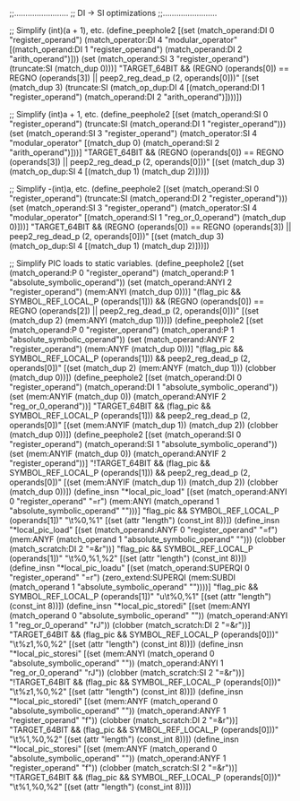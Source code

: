 ;;........................
;; DI -> SI optimizations
;;........................

;; Simplify (int)(a + 1), etc.
(define_peephole2
  [(set (match_operand:DI 0 "register_operand")
	(match_operator:DI 4 "modular_operator"
	  [(match_operand:DI 1 "register_operand")
	   (match_operand:DI 2 "arith_operand")]))
   (set (match_operand:SI 3 "register_operand")
        (truncate:SI (match_dup 0)))]
  "TARGET_64BIT && (REGNO (operands[0]) == REGNO (operands[3]) || peep2_reg_dead_p (2, operands[0]))"
  [(set (match_dup 3)
          (truncate:SI
	     (match_op_dup:DI 4 
	       [(match_operand:DI 1 "register_operand")
		(match_operand:DI 2 "arith_operand")])))])

;; Simplify (int)a + 1, etc.
(define_peephole2
  [(set (match_operand:SI 0 "register_operand")
        (truncate:SI (match_operand:DI 1 "register_operand")))
   (set (match_operand:SI 3 "register_operand")
	(match_operator:SI 4 "modular_operator"
	  [(match_dup 0)
	   (match_operand:SI 2 "arith_operand")]))]
  "TARGET_64BIT && (REGNO (operands[0]) == REGNO (operands[3]) || peep2_reg_dead_p (2, operands[0]))"
  [(set (match_dup 3)
	(match_op_dup:SI 4 [(match_dup 1) (match_dup 2)]))])

;; Simplify -(int)a, etc.
(define_peephole2
  [(set (match_operand:SI 0 "register_operand")
        (truncate:SI (match_operand:DI 2 "register_operand")))
   (set (match_operand:SI 3 "register_operand")
	(match_operator:SI 4 "modular_operator"
	  [(match_operand:SI 1 "reg_or_0_operand")
	   (match_dup 0)]))]
  "TARGET_64BIT && (REGNO (operands[0]) == REGNO (operands[3]) || peep2_reg_dead_p (2, operands[0]))"
  [(set (match_dup 3)
	(match_op_dup:SI 4 [(match_dup 1) (match_dup 2)]))])

;; Simplify PIC loads to static variables.
(define_peephole2
  [(set (match_operand:P 0 "register_operand")
        (match_operand:P 1 "absolute_symbolic_operand"))
   (set (match_operand:ANYI 2 "register_operand")
	(mem:ANYI (match_dup 0)))]
  "(flag_pic && SYMBOL_REF_LOCAL_P (operands[1])) && (REGNO (operands[0]) == REGNO (operands[2]) || peep2_reg_dead_p (2, operands[0]))"
  [(set (match_dup 2) (mem:ANYI (match_dup 1)))])
(define_peephole2
  [(set (match_operand:P 0 "register_operand")
        (match_operand:P 1 "absolute_symbolic_operand"))
   (set (match_operand:ANYF 2 "register_operand")
	(mem:ANYF (match_dup 0)))]
  "(flag_pic && SYMBOL_REF_LOCAL_P (operands[1])) && peep2_reg_dead_p (2, operands[0])"
  [(set (match_dup 2) (mem:ANYF (match_dup 1)))
   (clobber (match_dup 0))])
(define_peephole2
  [(set (match_operand:DI 0 "register_operand")
        (match_operand:DI 1 "absolute_symbolic_operand"))
   (set (mem:ANYIF (match_dup 0))
	(match_operand:ANYIF 2 "reg_or_0_operand"))]
  "TARGET_64BIT && (flag_pic && SYMBOL_REF_LOCAL_P (operands[1])) && peep2_reg_dead_p (2, operands[0])"
  [(set (mem:ANYIF (match_dup 1)) (match_dup 2))
   (clobber (match_dup 0))])
(define_peephole2
  [(set (match_operand:SI 0 "register_operand")
        (match_operand:SI 1 "absolute_symbolic_operand"))
   (set (mem:ANYIF (match_dup 0))
	(match_operand:ANYIF 2 "register_operand"))]
  "!TARGET_64BIT && (flag_pic && SYMBOL_REF_LOCAL_P (operands[1])) && peep2_reg_dead_p (2, operands[0])"
  [(set (mem:ANYIF (match_dup 1)) (match_dup 2))
   (clobber (match_dup 0))])
(define_insn "*local_pic_load<mode>"
  [(set (match_operand:ANYI 0 "register_operand" "=r")
        (mem:ANYI (match_operand 1 "absolute_symbolic_operand" "")))]
  "flag_pic && SYMBOL_REF_LOCAL_P (operands[1])"
  "<load>\t%0,%1"
  [(set (attr "length") (const_int 8))])
(define_insn "*local_pic_load<mode>"
  [(set (match_operand:ANYF 0 "register_operand" "=f")
        (mem:ANYF (match_operand 1 "absolute_symbolic_operand" "")))
   (clobber (match_scratch:DI 2 "=&r"))]
  "flag_pic && SYMBOL_REF_LOCAL_P (operands[1])"
  "<load>\t%0,%1,%2"
  [(set (attr "length") (const_int 8))])
(define_insn "*local_pic_loadu<mode>"
  [(set (match_operand:SUPERQI 0 "register_operand" "=r")
        (zero_extend:SUPERQI (mem:SUBDI (match_operand 1 "absolute_symbolic_operand" ""))))]
  "flag_pic && SYMBOL_REF_LOCAL_P (operands[1])"
  "<load>u\t%0,%1"
  [(set (attr "length") (const_int 8))])
(define_insn "*local_pic_storedi<mode>"
  [(set (mem:ANYI (match_operand 0 "absolute_symbolic_operand" ""))
	(match_operand:ANYI 1 "reg_or_0_operand" "rJ"))
   (clobber (match_scratch:DI 2 "=&r"))]
  "TARGET_64BIT && (flag_pic && SYMBOL_REF_LOCAL_P (operands[0]))"
  "<store>\t%z1,%0,%2"
  [(set (attr "length") (const_int 8))])
(define_insn "*local_pic_storesi<mode>"
  [(set (mem:ANYI (match_operand 0 "absolute_symbolic_operand" ""))
	(match_operand:ANYI 1 "reg_or_0_operand" "rJ"))
   (clobber (match_scratch:SI 2 "=&r"))]
  "!TARGET_64BIT && (flag_pic && SYMBOL_REF_LOCAL_P (operands[0]))"
  "<store>\t%z1,%0,%2"
  [(set (attr "length") (const_int 8))])
(define_insn "*local_pic_storedi<mode>"
  [(set (mem:ANYF (match_operand 0 "absolute_symbolic_operand" ""))
	(match_operand:ANYF 1 "register_operand" "f"))
   (clobber (match_scratch:DI 2 "=&r"))]
  "TARGET_64BIT && (flag_pic && SYMBOL_REF_LOCAL_P (operands[0]))"
  "<store>\t%1,%0,%2"
  [(set (attr "length") (const_int 8))])
(define_insn "*local_pic_storesi<mode>"
  [(set (mem:ANYF (match_operand 0 "absolute_symbolic_operand" ""))
	(match_operand:ANYF 1 "register_operand" "f"))
   (clobber (match_scratch:SI 2 "=&r"))]
  "!TARGET_64BIT && (flag_pic && SYMBOL_REF_LOCAL_P (operands[0]))"
  "<store>\t%1,%0,%2"
  [(set (attr "length") (const_int 8))])
